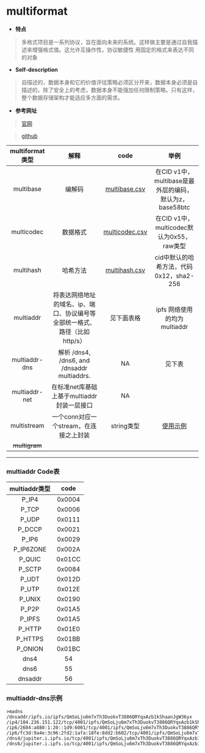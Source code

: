 # multiformat

- **特点**
>多格式项目是一系列协议，旨在面向未来的系统。这样做主要是通过自我描述来增强格式值。这允许互操作性，协议敏捷性
>用固定的格式来表达不同的对象

- **Self-description**
>自描述的，数据本身和它的价值评估策略必须区分开来，数据本身必须是自描述的，除了安全上的考虑，数据本身不能强加任何限制策略。只有这样，整个数据存储架构才能适应多方面的需求。

- **参考网址**

>[官网](https://multiformats.io/)  

>[github](https://github.com/multiformats)

|multiformat类型| 解释 | code |举例|
|:-------:|:-------:|:-------:|:-------:|
|multibase |编解码| [multibase.csv](https://github.com/multiformats/multibase/blob/master/multibase.csv )|在CID v1中，multibase是最外层的编码，默认为z，base58btc |
|multicodec | 数据格式|[multicodec.csv](https://github.com/multiformats/multicodec/blob/master/table.csv)  |在CID v1中，multicodec默认为0x55，raw类型|
|multihash | 哈希方法| [multihash.csv](https://github.com/multiformats/multihash/blob/master/hashtable.csv) |cid中默认的哈希方法，代码0x12，sha2-256|
|multiaddr |将表达网络地址的域名、ip、端口、协议编号等全部统一格式、路径（比如http/s）| 见下面表格|ipfs 网络使用的均为multiaddr|
|multiaddr-dns |解析 /dns4, /dns6, and /dnsaddr multiaddrs. |  NA|见下表|
|multiaddr-net |在标准net库基础上基于multiaddr封装一层接口 | NA ||
|multistream |一个conn对应一个stream，在连接之上封装 |  string类型|[使用示例](/multistream)|
|~~multigram~~||||

***
### multiaddr Code表
|multiaddr类型 | code|
|:------:|:------:|
|P_IP4|0x0004|
|P_TCP|0x0006|
|P_UDP|0x0111|
|P_DCCP|0x0021|
|P_IP6|0x0029|
|P_IP6ZONE|0x002A|
|P_QUIC|0x01CC|
|P_SCTP |0x0084|
|P_UDT| 0x012D|
|P_UTP |0x012E|
|P_UNIX |0x0190|
|P_P2P|0x01A5|
|P_IPFS|0x01A5|
|P_HTTP|0x01E0|
|P_HTTPS|0x01BB|
|P_ONION|0x01BC|
|dns4|54|
|dns6|55|
|dnsaddr|56|

### multiaddr-dns示例
```
>madns /dnsaddr/ipfs.io/ipfs/QmSoLju6m7xTh3DuokvT3886QRYqxAzb1kShaanJgW36yx
/ip4/104.236.151.122/tcp/4001/ipfs/QmSoLju6m7xTh3DuokvT3886QRYqxAzb1kShaanJgW36yx
/ip6/2604:a880:1:20::1d9:6001/tcp/4001/ipfs/QmSoLju6m7xTh3DuokvT3886QRYqxAzb1kShaanJgW36yx
/ip6/fc3d:9a4e:3c96:2fd2:1afa:18fe:8dd2:b602/tcp/4001/ipfs/QmSoLju6m7xTh3DuokvT3886QRYqxAzb1kShaanJgW36yx
/dns4/jupiter.i.ipfs.io/tcp/4001/ipfs/QmSoLju6m7xTh3DuokvT3886QRYqxAzb1kShaanJgW36yx
/dns6/jupiter.i.ipfs.io/tcp/4001/ipfs/QmSoLju6m7xTh3DuokvT3886QRYqxAzb1kShaanJgW36yx
```